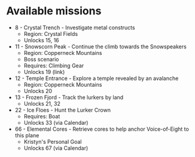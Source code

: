 # Available missions

- 8 - Crystal Trench - Investigate metal constructs
  - Region: Crystal Fields
  - Unlocks 15, 16
- 11 - Snowscorn Peak - Continue the climb towards the Snowspeakers
  - Region: Copperneck Mountains
  - Boss scenario
  - Requires: Climbing Gear
  - Unlocks 19 (link)
- 12 - Temple Entrance - Explore a temple revealed by an avalanche
  - Region: Copperneck Mountains
  - Unlocks 20
- 13 - Frozen Fjord - Track the lurkers by land
  - Unlocks 21, 32
- 22 - Ice Floes - Hunt the Lurker Crown
  - Requires: Boat
  - Unlocks 33 (via Calendar)
- 66 - Elemental Cores - Retrieve cores to help anchor Voice-of-Eight to this plane
  - Kristyn's Personal Goal
  - Unlocks 67 (via Calendar)
   
